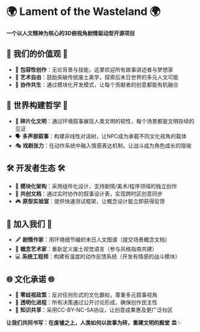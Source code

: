 # 🌍 **Lament of the Wasteland** 🌍  
**一个以人文精神为核心的3D俯视角剧情驱动型开源项目**  

## 🤝 **我们的价值观** 🤝  
- 🌱 **包容性创作**：无论背景与技能，这里欢迎所有故事讲述者与梦想家  
- 🎨 **艺术自由**：鼓励突破传统废土美学，探索后末日世界的多元人文可能  
- 🔗 **协作共生**：通过模块化开发模式，让每个贡献者的创意都能有机融合  

## 🌆 **世界构建哲学** 🌆  
- 📜 **碎片化文明**：通过环境叙事展现人类文明的韧性，每个场景都是文明存续的见证  
- 🗣️ **多声部叙事**：构建非线性对话树，让NPC成为承载不同文化视角的载体  
- 🎭 **戏剧张力**：在动作系统中融入情感表达机制，让战斗成为角色成长的隐喻  

## 🛠 **开发者生态** 🛠  
- 🧩 **模块化架构**：采用组件化设计，支持剧情/美术/程序领域的独立创作  
- 📝 **共创文档**：通过实时协作的叙事设计表，实现跨时区创意同步  
- 🎮 **原型实验室**：提供快速测试框架，让概念设计能立即获得反馈  

## 🤲 **加入我们** 🤲  
- 🖋️ **剧情作家**：用环境细节编织末日人文图谱（提交场景概念文档）  
- 🎨 **概念艺术家**：重新定义废土视觉语言（参与风格指南共建）  
- 💻 **系统工程师**：构建有温度的动作反馈系统（开发有情感的战斗模块）  

## 🌐 **文化承诺** 🌐  
- 🚫 **零歧视政策**：反对任何形式的文化霸权，尊重多元叙事视角  
- 📡 **透明化进程**：所有决策通过公开讨论形成，确保创作民主性  
- 🎁 **知识共享**：采用CC-BY-NC-SA协议，让创意成果惠及更广泛社区  

**让我们共同书写：在废墟之上，人类如何以故事为砖，重建文明的殿堂** 🏛️✨

